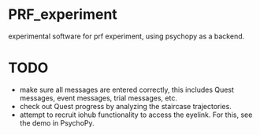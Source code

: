 # PRF_experiment
experimental software for prf experiment, using psychopy as a backend.

# TODO

* make sure all messages are entered correctly, this includes Quest messages, event messages, trial messages, etc.
* check out Quest progress by analyzing the staircase trajectories. 
* attempt to recruit iohub functionality to access the eyelink. For this, see the demo in PsychoPy.
